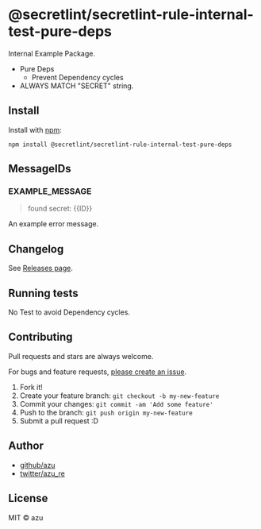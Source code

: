 # @secretlint/secretlint-rule-internal-test-pure-deps

Internal Example Package.

- Pure Deps
  - Prevent Dependency cycles
- ALWAYS MATCH "SECRET" string.

## Install

Install with [npm](https://www.npmjs.com/):

    npm install @secretlint/secretlint-rule-internal-test-pure-deps

## MessageIDs

### EXAMPLE_MESSAGE
> found secret: {{ID}}

An example error message.

## Changelog

See [Releases page](https://github.com/secretlint/secretlint/releases).

## Running tests

No Test to avoid Dependency cycles.

## Contributing

Pull requests and stars are always welcome.

For bugs and feature requests, [please create an issue](https://github.com/secretlint/secretlint/issues).

1. Fork it!
2. Create your feature branch: `git checkout -b my-new-feature`
3. Commit your changes: `git commit -am 'Add some feature'`
4. Push to the branch: `git push origin my-new-feature`
5. Submit a pull request :D

## Author

- [github/azu](https://github.com/azu)
- [twitter/azu_re](https://twitter.com/azu_re)

## License

MIT © azu

